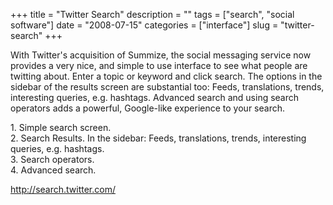 +++
title = "Twitter Search"
description = ""
tags = ["search", "social software"]
date = "2008-07-15"
categories = ["interface"]
slug = "twitter-search"
+++


<p>With Twitter's acquisition of Summize, the social messaging service now provides a very nice, and simple to use interface to see what people are twitting about. Enter a topic or keyword and click search. The options in the sidebar of the results screen are substantial too: Feeds, translations, trends, interesting queries, e.g. hashtags. Advanced search and using search operators adds a powerful, Google-like experience to your search.</p>
<div id="screens-full" class="clear"><div class="caption">1. Simple search screen.</div><div class="fullimg clear"><a href="//media.konigi.com/interface/twitter-search-1.png" class="group" rel="group" title="1. Simple search screen."><img src="//media.konigi.com/interface/twitter-search-1.png" alt="" class="img-responsive"></a></div></div><div id="screens-full" class="clear"><div class="caption">2. Search Results. In the sidebar: Feeds, translations, trends, interesting queries, e.g. hashtags.</div><div class="fullimg clear"><a href="//media.konigi.com/interface/twitter-search-2.png" class="group" rel="group" title="2. Search Results. In the sidebar: Feeds, translations, trends, interesting queries, e.g. hashtags."><img src="//media.konigi.com/interface/twitter-search-2.png" alt="" class="img-responsive"></a></div></div><div id="screens-full" class="clear"><div class="caption">3. Search operators.</div><div class="fullimg clear"><a href="//media.konigi.com/interface/twitter-search-3.png" class="group" rel="group" title="3. Search operators."><img src="//media.konigi.com/interface/twitter-search-3.png" alt="" class="img-responsive"></a></div></div><div id="screens-full" class="clear"><div class="caption">4. Advanced search.</div><div class="fullimg clear"><a href="//media.konigi.com/interface/twitter-search-4.png" class="group" rel="group" title="4. Advanced search."><img src="//media.konigi.com/interface/twitter-search-4.png" alt="" class="img-responsive"></a></div></div>        
<p><a href="http://search.twitter.com/">http://search.twitter.com/</a></p>


